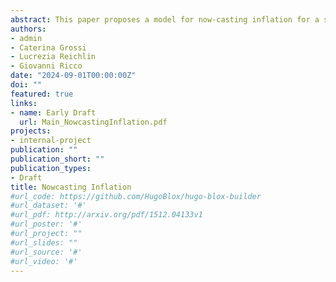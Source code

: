 ```yaml
---
abstract: This paper proposes a model for now-casting inflation for a selection of advanced economies and emerging markets which exploits weekly energy prices and, where available, other high-frequency indicators. 
authors:
- admin
- Caterina Grossi
- Lucrezia Reichlin
- Giovanni Ricco
date: "2024-09-01T00:00:00Z"
doi: ""
featured: true
links:
- name: Early Draft
  url: Main_NowcastingInflation.pdf
projects:
- internal-project
publication: ""
publication_short: ""
publication_types:
- Draft
title: Nowcasting Inflation
#url_code: https://github.com/HugoBlox/hugo-blox-builder
#url_dataset: '#'
#url_pdf: http://arxiv.org/pdf/1512.04133v1
#url_poster: '#'
#url_project: ""
#url_slides: ""
#url_source: '#'
#url_video: '#'
---
```

